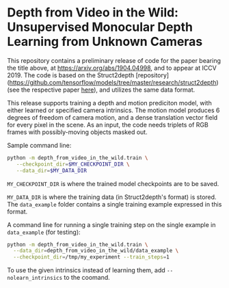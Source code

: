 # Depth from Video in the Wild: Unsupervised Monocular Depth Learning from Unknown Cameras

This repository contains a preliminary release of code for the paper bearing the
title above, at https://arxiv.org/abs/1904.04998, and to appear at ICCV 2019.
The code is based on the Struct2depth [repository]
(https://github.com/tensorflow/models/tree/master/research/struct2depth)
(see the respective paper [here](https://arxiv.org/abs/1811.06152)), 
and utilizes the same data format.

This release supports training a depth and motion prediciton model, with either
learned or specified camera intrinsics. The motion model produces 6 degrees of
freedom of camera motion, and a dense translation vector field for every pixel
in the scene. As an input, the code needs triplets of RGB frames with
possibly-moving objects masked out.

Sample command line:

```bash
python -m depth_from_video_in_the_wild.train \
   --checkpoint_dir=$MY_CHECKPOINT_DIR \
   --data_dir=$MY_DATA_DIR
```

`MY_CHECKPOINT_DIR` is where the trained model checkpoints are to be saved.

`MY_DATA_DIR` is where the training data (in Struct2depth's format) is stored.
The `data_example` folder contains a single training example expressed in this
format.


A command line for running a single training step on the single example in
`data_example` (for testing):

```bash
python -m depth_from_video_in_the_wild.train \
  --data_dir=depth_from_video_in_the_wild/data_example \
  --checkpoint_dir=/tmp/my_experiment --train_steps=1
```

To use the given intrinsics instead of learning them, add
`--nolearn_intrinsics` to the coomand.

